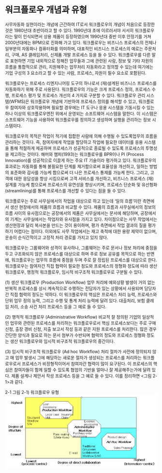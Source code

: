 # 워크플로우 개념과 유형
사무자동화 실현이라는 개념에 근간하여 IT로서 워크플로우의 개념이 처음으로 등장한 것은 1980년대 초반이라고 할 수 있다. 1990년대 초에 이르러서야 서서히 워크플로우라는 말이 인식되면서 상용 제품이 등장하였으며 1990년대 중반 이후 안정기를 거쳐 2000년대에는 BPM으로 진화해 가고 있다. 워크플로우는 비즈니스 프로세스의 전체나 일부분의 자동화나 컴퓨터화를 의미하며, 대표적인 비즈니스 프로세스의 예로는 주문처리, 구매, AS 클레임처리, 신제품 개발 프로세스 등을 들 수 있다. 워크플로우를 다른 말로 표현하면 기업 내외적으로 정해진 업무들과 그에 관련된 사람, 정보 및 기타 자원의 흐름을 통합적으로 관리, 지원해주는 업무처리 자동화라고 정의할 수 있는데 여기에는 기업 구성의 3 요소라고 할 수 있는 사람, 프로세스, 자원이 필수 요소로 포함된다.

워크플로우는 프로세스 리엔지니어링 도구의 하나로서 (재)설계된 비즈니스 프로세스를 자동화하기 위해 주로 사용된다. 워크플로우의 기능은 크게 프로세스 정의, 프로세스 수행, 프로세스 평가 및 프로세스 개선의 4 가지로 구분할 수 있다. 워크플로우 관리 시스템(WFMS)은 워크플로우 개념에 기반하여 프로세스 정의를 해석할 수 있고, 워크플로우 참여자와 상호작용하며 필요할 경우에는 IT 도구나 응용 시스템을 기동시킬 수 있는 하나 이상의 워크플로우엔진 위에서 운영되는 소프트웨어 시스템을 말한다. 이 시스템은 소프트웨어 기능을 사용하여 워크플로우를 정의하고 생성하며 실행을 관리하는 정보 시스템이다.

워크플로우의 목적은 작업이 적기에 접합한 사람에 의해 수행될 수 있도록업무의 흐름을 관리하는 것이다. 즉, 참여자에게 작업을 할당하고 작업에 필요한 데이터를 응용 시스템을 통해 적절하게 제공하며 프로세스가 성공적으로 종료될 수 있도록 프로세스의 투명성을 제고하는 것이다. 해머와 챔피(1993)는 워크플로우를 BPR이나 PI (Process Innovation)를 성공적으로 이끌게 하는 주요 IT 기술이라 평가하고 있다. 워크플로우의 효과로는 자동화를 통해 불필요한 단계를 제거함으로써 효율성을 개선하고, 일하는 방법의 표준화와 감사를 가능케 함으로써 더 나은 프로세스 통제를 가능케 한다. 그리고, 고객에 대한 응답성을 향상 시킴으로써 고객 서비스를 개선하고, 비즈니스 프로세스 (재)설계를 가능케 함으로써 프로세스의 유연성을 향상시키며, 프로세스 단순화 및 유선형화(streamlining)를 통해 프로세스를 개선할 수 있다는 점을 들 수 있다.

워크플로우는 주로 사무실에서의 작업을 대상으로 하고 있는데 ‘일의 흐름’이란 측면에서 생산 현장에서의 제품의 흐름과 비교할 수 있다. 제품의 흐름과 사무실에서의 정보의 흐름 사이의 유사점으로는 공장에서의 제품은 사무실에서는 문서에 해당하며, 공장에서의 기계는 사무실에서는 작업자와 유사점을 가지고 있다. 차이점으로는 사무 작업에서는 생산현장과 달리 복사본을 만드는 것이 용이하며, 평가 측면에서 작업 결과의 질을 평가하기 어렵다는 점이다. 이외에도 사무 작업에서는 재고 축적에 대한 용량 제약이 없으며, 운송이 순식간적이고 고정적 처리 경로를 가지고 있지 않다.

워크플로우는 그룹웨어와 성격이 유사하나, 그룹웨어는 주로 문서나 정보 처리에 중점을 두고 구조화되지 않은 프로세스를 대상으로 하며 주로 정보 공유를 목적으로 하는 반면에, 워크플로우는 업무의 흐름에 중점을 두며 주로 잘 정립된 프로세스를 대상으로 한다. 워크플로우는 참여자간 직접 협력이 필요한 정도와 프로세스의 정형화 정도에 따라 생산 워크플로우, 행정적 워크플로우, 임시적 비구조적 워크플로우로 구분될 수 있다.

(1) 생산 워크플로우 (Production Workflow)
업무 처리에 예외상황 발생이 거의 없는 반복적 프로세스를 상시 계속적으로 수행하는 전담자가 있는 상황에서 사용되며 담당자간 직접 협력의 정도는 약하다. 이 워크플로우의 핵심은 프로세스 처리 능력, 프로세스와 단위 업무 정의 능력, 그리고 수행 및 통계 처리 능력에 달려 있다. 대출처리, 보험 클레임 처리, 소송 사건 처리 프로세스 등을 그 예로 들 수 있다.

(2) 행적적 워크플로우 (Administrative Workflow)
비교적 잘 정의된 기업의 일상적인 업무와 관련된 프로세스를 처리하는 워크플로우로서 핵심 프로세스보다는 주로 구매 신청, 출장 경비 신청, 지출 보고서 작성 등과 같은 지원 프로세스를 처리한다. 많은 경우 간단한 양식과 필요로 하는 문서 첨부가 수반되며 협력의 정도와 프로세스 정형화 정도는 생산 워크플로우와 임시적 비구조적 워크플로우의 중간이다.

(3) 임시적 비구조적 워크플로우 (Ad hoc Workflow)
처리 절차가 사전에 정의되지 않고 매 업무 발생시 그에 해당하는 새로운 절차가 생성되는 프로세스를 처리하는 워크플로우로서 프로세스가 비정형적이어서 참여자간 협력이 많이 요구된다. 이 프로세스의 핵심은 참여자들이 함께 일할 수 있도록 협업의 기반을 얼마나 잘 제공해주는가에 달려 있다. 제품 설계나 제안서 작성 프로세스 등을 그 예로 들 수 있다. 이를 정리하면 <그림 2-1>과 같다.



2-1
그림 2-1) 워크플로우 유형
![](/contents/03_워크플로우/01/img1.png)
